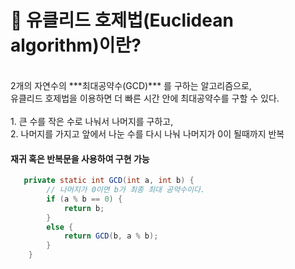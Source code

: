 # 🔹 유클리드 호제법(Euclidean algorithm)이란?
<br>
2개의 자연수의 ***최대공약수(GCD)*** 를 구하는 알고리즘으로,<br>
유클리드 호제법을 이용하면 더 빠른 시간 안에 최대공약수를 구할 수 있다.<br>
<br>
1. 큰 수를 작은 수로 나눠서 나머지를 구하고,<br>
2. 나머지를 가지고 앞에서 나눈 수를 다시 나눠 나머지가 0이 될때까지 반복

#### 재귀 혹은 반복문을 사용하여 구현 가능

```Java
   private static int GCD(int a, int b) {
		// 나머지가 0이면 b가 최종 최대 공약수이다.
		if (a % b == 0) {
			return b;
		}
		else {
			return GCD(b, a % b);
		}
	}
```
